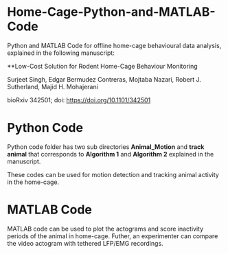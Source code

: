 # Home-Cage-Python-and-MATLAB-Code
Python and MATLAB Code for offline home-cage behavioural data analysis, explained in the following manuscript:

**Low-Cost Solution for Rodent Home-Cage Behaviour Monitoring

Surjeet Singh, Edgar Bermudez Contreras, Mojtaba Nazari, Robert J. Sutherland, Majid H. Mohajerani

bioRxiv 342501; doi: https://doi.org/10.1101/342501

# Python Code
Python code folder has two sub directories **Animal_Motion** and **track animal** that corresponds to **Algorithm 1** and **Algorithm 2** explained in the manuscript.

These codes can be used for motion detection and tracking animal activity in the home-cage.

# MATLAB Code
MATLAB code can be used to plot the actograms and score inactivity periods of the animal in home-cage. Futher, an experimenter can compare the video actogram with tethered LFP/EMG recordings.
